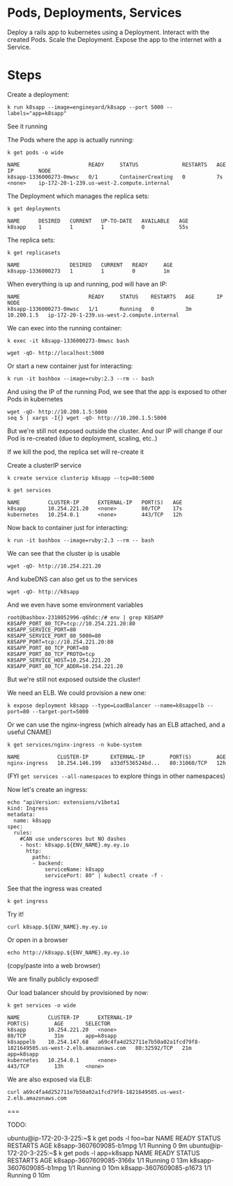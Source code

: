 # Pods, Deployments, Services

Deploy a rails app to kubernetes using a Deployment. Interact with the created Pods. Scale the Deployment. Expose the app to the internet with a Service.

# Steps

Create a deployment:

    k run k8sapp --image=engineyard/k8sapp --port 5000 --labels="app=k8sapp"

See it running

The Pods where the app is actually running:

    k get pods -o wide

    NAME                      READY     STATUS              RESTARTS   AGE       IP        NODE
    k8sapp-1336000273-0mwsc   0/1       ContainerCreating   0          7s        <none>    ip-172-20-1-239.us-west-2.compute.internal

The Deployment which manages the replica sets:

    k get deployments

    NAME      DESIRED   CURRENT   UP-TO-DATE   AVAILABLE   AGE
    k8sapp    1         1         1            0           55s

The replica sets:

    k get replicasets

    NAME                DESIRED   CURRENT   READY     AGE
    k8sapp-1336000273   1         1         0         1m

When everything is up and running, pod will have an IP:

    NAME                      READY     STATUS    RESTARTS   AGE       IP           NODE
    k8sapp-1336000273-0mwsc   1/1       Running   0          3m        10.200.1.5   ip-172-20-1-239.us-west-2.compute.internal

We can exec into the running container:

    k exec -it k8sapp-1336000273-0mwsc bash

    wget -qO- http://localhost:5000

Or start a new container just for interacting:

    k run -it bashbox --image=ruby:2.3 --rm -- bash

And using the IP of the running Pod, we see that the app is exposed to other Pods in kubernetes

    wget -qO- http://10.200.1.5:5000
    seq 5 | xargs -I{} wget -qO- http://10.200.1.5:5000

But we're still not exposed outside the cluster. And our IP will change if our Pod is re-created (due to deployment, scaling, etc..)

If we kill the pod, the replica set will re-create it

Create a clusterIP service

    k create service clusterip k8sapp --tcp=80:5000

    k get services

    NAME         CLUSTER-IP      EXTERNAL-IP   PORT(S)   AGE
    k8sapp       10.254.221.20   <none>        80/TCP    17s
    kubernetes   10.254.0.1      <none>        443/TCP   12h

Now back to container just for interacting:

    k run -it bashbox --image=ruby:2.3 --rm -- bash

We can see that the cluster ip is usable 

    wget -qO- http://10.254.221.20

And kubeDNS can also get us to the services

    wget -qO- http://k8sapp

And we even have some environment variables

    root@bashbox-2310052996-q6hdc:/# env | grep K8SAPP
    K8SAPP_PORT_80_TCP=tcp://10.254.221.20:80
    K8SAPP_SERVICE_PORT=80
    K8SAPP_SERVICE_PORT_80_5000=80
    K8SAPP_PORT=tcp://10.254.221.20:80
    K8SAPP_PORT_80_TCP_PORT=80
    K8SAPP_PORT_80_TCP_PROTO=tcp
    K8SAPP_SERVICE_HOST=10.254.221.20
    K8SAPP_PORT_80_TCP_ADDR=10.254.221.20

But we're still not exposed outside the cluster!

We need an ELB. We could provision a new one:

    k expose deployment k8sapp --type=LoadBalancer --name=k8sappelb --port=80 --target-port=5000

Or we can use the nginx-ingress (which already has an ELB attached, and a useful CNAME)

    k get services/nginx-ingress -n kube-system

    NAME            CLUSTER-IP       EXTERNAL-IP        PORT(S)        AGE
    nginx-ingress   10.254.146.199   a33df536524bd...   80:31060/TCP   12h

(FYI `get services --all-namespaces` to explore things in other namespaces)

Now let's create an ingress:

    echo "apiVersion: extensions/v1beta1
    kind: Ingress
    metadata:
      name: k8sapp
    spec:
      rules:
        #CAN use underscores but NO dashes
        - host: k8sapp.${ENV_NAME}.my.ey.io
          http:
            paths:
            - backend:
                serviceName: k8sapp
                servicePort: 80" | kubectl create -f -

See that the ingress was created

    k get ingress

Try it!

    curl k8sapp.${ENV_NAME}.my.ey.io

Or open in a browser

    echo http://k8sapp.${ENV_NAME}.my.ey.io

(copy/paste into a web browser)

We are finally publicly exposed!

Our load balancer should by provisioned by now:

    k get services -o wide

    NAME         CLUSTER-IP      EXTERNAL-IP                                                               PORT(S)        AGE       SELECTOR
    k8sapp       10.254.221.20   <none>                                                                    80/TCP         31m       app=k8sapp
    k8sappelb    10.254.147.68   a69c4fa4d252711e7b50a02a1fcd79f8-1821649505.us-west-2.elb.amazonaws.com   80:32592/TCP   21m       app=k8sapp
    kubernetes   10.254.0.1      <none>                                                                    443/TCP        13h       <none>

We are also exposed via ELB:

    curl a69c4fa4d252711e7b50a02a1fcd79f8-1821649505.us-west-2.elb.amazonaws.com


===

TODO:

ubuntu@ip-172-20-3-225:~$ k get pods -l foo=bar
NAME                      READY     STATUS    RESTARTS   AGE
k8sapp-3607609085-b1mpg   1/1       Running   0          9m
ubuntu@ip-172-20-3-225:~$ k get pods -l app=k8sapp
NAME                      READY     STATUS    RESTARTS   AGE
k8sapp-3607609085-3166x   1/1       Running   0          13m
k8sapp-3607609085-b1mpg   1/1       Running   0          10m
k8sapp-3607609085-p1673   1/1       Running   0          10m
